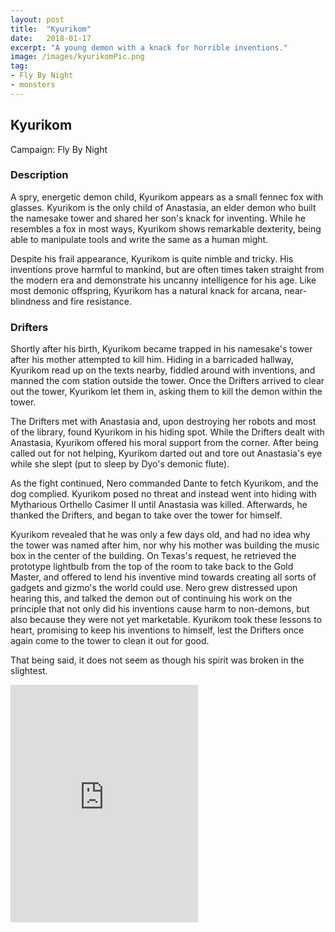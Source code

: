 ```yaml
---
layout: post
title:  "Kyurikom"
date:   2018-01-17
excerpt: "A young demon with a knack for horrible inventions."
image: /images/kyurikomPic.png
tag:
- Fly By Night
- monsters 
---
```


## Kyurikom
Campaign: Fly By Night

### Description

A spry, energetic demon child, Kyurikom appears as a small fennec fox with glasses. Kyurikom is the only child of Anastasia, an elder demon who built the namesake tower and shared her son's knack for inventing. While he resembles a fox in most ways, Kyurikom shows remarkable dexterity, being able to manipulate tools and write the same as a human might. 

Despite his frail appearance, Kyurikom is quite nimble and tricky. His inventions prove harmful to mankind, but are often times taken straight from the modern era and demonstrate his uncanny intelligence for his age. Like most demonic offspring, Kyurikom has a natural knack for arcana, near-blindness and fire resistance.

### Drifters

Shortly after his birth, Kyurikom became trapped in his namesake's tower after his mother attempted to kill him. Hiding in a barricaded hallway, Kyurikom read up on the texts nearby, fiddled around with inventions, and manned the com station outside the tower. Once the Drifters arrived to clear out the tower, Kyurikom let them in, asking them to kill the demon within the tower.

The Drifters met with Anastasia and, upon destroying her robots and most of the library, found Kyurikom in his hiding spot. While the Drifters dealt with Anastasia, Kyurikom offered his moral support from the corner. After being called out for not helping, Kyurikom darted out and tore out Anastasia's eye while she slept (put to sleep by Dyo's demonic flute).

As the fight continued, Nero commanded Dante to fetch Kyurikom, and the dog complied. Kyurikom posed no threat and instead went into hiding with Mytharious Orthello Casimer II until Anastasia was killed. Afterwards, he thanked the Drifters, and began to take over the tower for himself.

Kyurikom revealed that he was only a few days old, and had no idea why the tower was named after him, nor why his mother was building the music box in the center of the building. On Texas's request, he retrieved the prototype lightbulb from the top of the room to take back to the Gold Master, and offered to lend his inventive mind towards creating all sorts of gadgets and gizmo's the world could use. Nero grew distressed upon hearing this, and talked the demon out of continuing his work on the principle that not only did his inventions cause harm to non-demons, but also because they were not yet marketable. Kyurikom took these lessons to heart, promising to keep his inventions to himself, lest the Drifters once again come to the tower to clean it out for good.

That being said, it does not seem as though his spirit was broken in the slightest. 

<iframe src="https://open.spotify.com/embed/playlist/4W4u3IWF13lXi5veBxXivy" width="300" height="380" frameborder="0" allowtransparency="true" allow="encrypted-media"></iframe>
